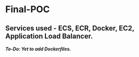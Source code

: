# Final-POC
## Services used - ECS, ECR, Docker, EC2, Application Load Balancer.
##### To-Do: Yet to add Dockerfiles.
